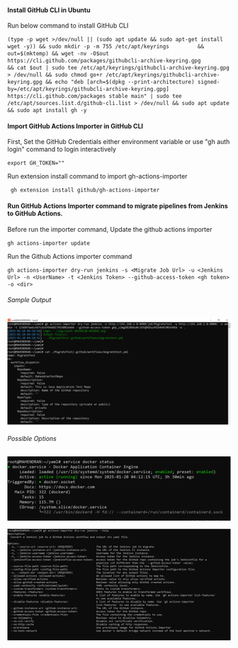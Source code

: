 #### Install GitHub CLI in Ubuntu
Run below command to install GitHub CLI
```
(type -p wget >/dev/null || (sudo apt update && sudo apt-get install wget -y)) && sudo mkdir -p -m 755 /etc/apt/keyrings         && out=$(mktemp) && wget -nv -O$out https://cli.github.com/packages/githubcli-archive-keyring.gpg         && cat $out | sudo tee /etc/apt/keyrings/githubcli-archive-keyring.gpg > /dev/null && sudo chmod go+r /etc/apt/keyrings/githubcli-archive-keyring.gpg && echo "deb [arch=$(dpkg --print-architecture) signed-by=/etc/apt/keyrings/githubcli-archive-keyring.gpg] https://cli.github.com/packages stable main" | sudo tee /etc/apt/sources.list.d/github-cli.list > /dev/null && sudo apt update && sudo apt install gh -y
```

#### Import GitHub Actions Importer in GitHub CLI
First, Set the GitHub Credentials either environment variable or use "gh auth login" command to login interactively
```
export GH_TOKEN=""
```
Run extension install command to import gh-actions-importer
```
 gh extension install github/gh-actions-importer
```


#### Run GitHub Actions Importer command to migrate pipelines from Jenkins to GitHub Actions.
Before run the importer command, Update the github actions importer
```
gh actions-importer update
```
Run the Github Actions importer command
```
gh actions-importer dry-run jenkins -s <Migrate Job Url> -u <Jenkins Url> -n <UserName> -t <Jenkins Token> --github-access-token <gh token> -o <dir>
```

###### Sample Output
![alt text](image.png)


###### Possible Options
![alt text](image-2.png)

![alt text](image-1.png)
